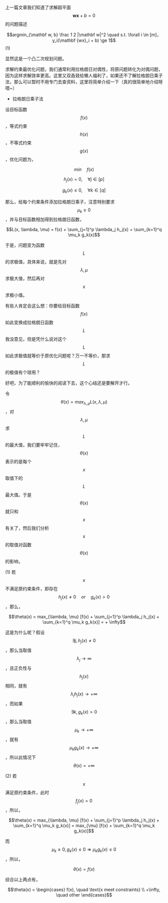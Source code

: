 上一篇文章我们知道了求解超平面$$\mathbf {wx} + b = 0$$ 的问题描述

$$argmin_{\mathbf w, b} \frac 1 2 |\mathbf w|^2 \quad s.t. \forall i \in [m]， y_i(\mathbf {wx}_i + b) \ge 1$$                                                  \(1\)

显然这是一个凸二次规划问题。

求解约束最优化问题，我们通常利用拉格朗日对偶性，将原问题转化为对偶问题，因为这样求解效率更高。这里又双叒叕给懒人福利了，如果还不了解拉格朗日乘子法，那么可以暂时不用专门去查资料，这里将简单介绍一下（真的很简单地介绍呀喂~）

* 拉格朗日乘子法

设目标函数$$f(x)$$，等式约束$$h(x)$$，不等式约束$$g(x)$$，优化问题为，

$$min \quad f(x)$$

$$h_j(x) = 0, \quad \forall j \in [p]$$

$$g_k(x) \le 0, \quad \forall k \in [q]$$

那么，给每个约束条件添加拉格朗日乘子，注意特别要求$$\mu_k \ge 0$$，并与目标函数相加得到拉格朗日函数，

$$L(x, \lambda, \mu) = f(x) + \sum_{j=1}^p \lambda_j h_j(x) + \sum_{k=1}^q \mu_k g_k(x)$$

于是，问题变为函数$$L$$ 的求极值，具体来说，就是先对$$\lambda, \mu$$ 求极大值，然后再对$$x$$ 求极小值。

有些人肯定会这么想：你要给目标函数$$f(x)$$如此变换成拉格朗日函数$$L$$ 我没意见，但是凭什么说对这个$$L$$ 如此求极值就等价于原优化问题呢？万一不等价，那求$$L$$ 的极值有个球用？

好吧，为了能顺利的愉快的阅读下去，这个心结还是要解开才行。

令$$\theta(x) = max_{\lambda, \mu} L(x, \lambda, \mu)$$，对$$\lambda, \mu$$ 求$$L$$ 的最大值，我们要牢牢记住，$$\theta(x)$$ 表示的是每个$$x$$ 取值下的$$L$$ 最大值。于是$$\theta(x)$$ 就只和$$x$$ 有关了，然后我们分析$$x$$ 的取值对函数$$\theta(x)$$ 的影响，

\(1\) 若$$x$$ 不满足原约束条件，即存在 $$h_j(x) \neq 0 \quad or \quad g_k(x)  \gt 0$$，那么，

$$\theta(x) = max_{\lambda, \mu} [f(x) + \sum_{j=1}^p \lambda_j h_j(x) + \sum_{k=1}^q \mu_k g_k(x)] = + \infty$$

这是为什么呢？假设 $$\exists j, h_{j}(x) \neq 0$$，那么当取值 $$\lambda_j \rightarrow \infty$$，且正负性与$$h_j(x)$$ 相同，就有$$\lambda_j h_j(x) \rightarrow +\infty$$，而如果$$\exists k, g_k(x) \gt 0$$，那么当取值 $$\mu_k \rightarrow +\infty$$，就有$$\mu_k g_k(x) \rightarrow +\infty$$，所以此情况下$$\theta(x) = +\infty$$

\(2\) 若$$x$$ 满足原约束条件，此时$$f_j(x) = 0$$，所以，

$$\theta(x) = max_{\lambda, \mu} [f(x) + \sum_{j=1}^p \lambda_j h_j(x) + \sum_{k=1}^q \mu_k g_k(x)] = max_{\mu} [f(x) + \sum_{k=1}^q \mu_k g_k(x)]$$

而$$\mu_k \ge 0, g_k(x) \le 0 \Rightarrow \mu_k g_k(x) \le 0$$，所以，

$$\theta(x) = f(x)$$

综合以上两点有，

$$\theta(x) = \begin{cases} f(x), \quad \text{x meet constraints} \\  +\infty, \quad other \end{cases}$$

